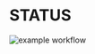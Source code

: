 # STATUS 
![example workflow](https://github.com/wafa71/devops/actions/workflows/github-actions-demo.yml/badge.svg)
